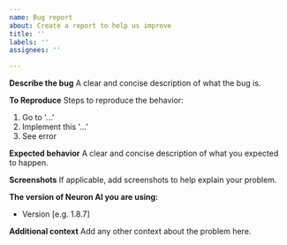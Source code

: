 ```yaml
---
name: Bug report
about: Create a report to help us improve
title: ''
labels: ''
assignees: ''

---
```


**Describe the bug**
A clear and concise description of what the bug is.

**To Reproduce**
Steps to reproduce the behavior:
1. Go to '...'
2. Implement this '...'
3. See error

**Expected behavior**
A clear and concise description of what you expected to happen.

**Screenshots**
If applicable, add screenshots to help explain your problem.

**The version of Neuron AI you are using:**
 - Version [e.g. 1.8.7]

**Additional context**
Add any other context about the problem here.

